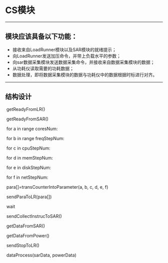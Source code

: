 # CS模块

____

## 模块应该具备以下功能：

* 接收来自LoadRunner模块以及SAR模块的就绪提示；
* 向LoadRunner发送加压命令，并带上负载水平的参数；
* 向sar数据采集模块发送数据采集命令，并接收来自数据采集模块的数据；
* 从功耗仪读取需要的功耗数据；
* 数据处理，即将数据采集模块的数据与功耗仪中的数据根据时标进行对齐。

---

## 结构设计

​	getReadyFromLR()

​    getReadyFromSAR()

​	for a in range coresNum:

​	    for b in range freqStepNum:

​			for c in cpuStepNum:

​				for d in memStepNum:

​					for e in diskStepNum:

​						for f in netStepNum:

​							para[]=transCounterIntoParameter(a, b, c, d, e, f)

​							sendParaToLR(para[])

​							wait

​							sendCollectInstrucToSAR()

​							getDataFromSAR()

​							getDataFromPower()

​							sendStopToLR()

​							dataProcess(sarData, powerData)